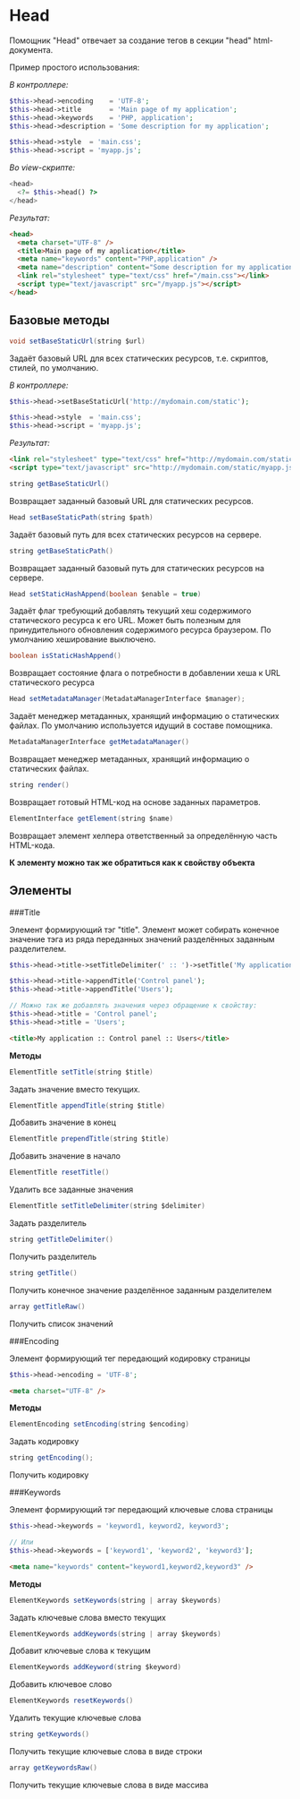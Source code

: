 # Head

Помощник "Head" отвечает за создание тегов в секции "head" html-документа.

Пример простого использования:

*В контроллере:*
```php
$this->head->encoding    = 'UTF-8';
$this->head->title       = 'Main page of my application';
$this->head->keywords    = 'PHP, application';
$this->head->description = 'Some description for my application';

$this->head->style  = 'main.css';
$this->head->script = 'myapp.js';
```

*Во view-скрипте:*
```php
<head>
  <?= $this->head() ?>
</head>
```

*Результат:*
```html
<head>
  <meta charset="UTF-8" />
  <title>Main page of my application</title>
  <meta name="keywords" content="PHP,application" />
  <meta name="description" content="Some description for my application" />
  <link rel="stylesheet" type="text/css" href="/main.css"></link>
  <script type="text/javascript" src="/myapp.js"></script>
</head>
```

## Базовые методы

```java
void setBaseStaticUrl(string $url)
```

Задаёт базовый URL для всех статических ресурсов, т.е. скриптов, стилей, по умолчанию.

*В контроллере:*
```php
$this->head->setBaseStaticUrl('http://mydomain.com/static');

$this->head->style  = 'main.css';
$this->head->script = 'myapp.js';
```

*Результат:*
```html
<link rel="stylesheet" type="text/css" href="http://mydomain.com/static/main.css"></link>
<script type="text/javascript" src="http://mydomain.com/static/myapp.js"></script>
```

```java
string getBaseStaticUrl()
```

Возвращает заданный базовый URL для статических ресурсов.


```java
Head setBaseStaticPath(string $path)
```

Задаёт базовый путь для всех статических ресурсов на сервере.

```java
string getBaseStaticPath()
```

Возвращает заданный базовый путь для статических ресурсов на сервере.

```java
Head setStaticHashAppend(boolean $enable = true)
```

Задаёт флаг требующий добавлять текущий хеш содержимого статического ресурса к его URL. 
Может быть полезным для принудительного обновления содержимого ресурса браузером. 
По умолчанию хеширование выключено.

```java
boolean isStaticHashAppend()
```

Возвращает состояние флага о потребности в добавлении хеша к URL статического ресурса

```java
Head setMetadataManager(MetadataManagerInterface $manager);
```

Задаёт менеджер метаданных, хранящий информацию о статических файлах. По умолчанию используется идущий в составе помощника.

```java
MetadataManagerInterface getMetadataManager()
```

Возвращает менеджер метаданных, хранящий информацию о статических файлах.

```java
string render()
```

Возвращает готовый HTML-код на основе заданных параметров.

```java
ElementInterface getElement(string $name)
```

Возвращает элемент хелпера ответственный за определённую часть HTML-кода.

**К элементу можно так же обратиться как к свойству объекта**

## Элементы

###Title

Элемент формирующий тэг "title". Элемент может собирать конечное значение тэга из ряда переданных значений разделённых заданным разделителем.

```php
$this->head->title->setTitleDelimiter(' :: ')->setTitle('My application');

$this->head->title->appendTitle('Control panel');
$this->head->title->appendTitle('Users');

// Можно так же добавлять значения через обращение к свойству:
$this->head->title = 'Control panel';
$this->head->title = 'Users';
```

```html
<title>My application :: Control panel :: Users</title>
```

**Методы**

```java
ElementTitle setTitle(string $title)
```

Задать значение вместо текущих.

```java
ElementTitle appendTitle(string $title)
```

Добавить значение в конец

```java
ElementTitle prependTitle(string $title)
```

Добавить значение в начало


```java
ElementTitle resetTitle()
```

Удалить все заданные значения

```java
ElementTitle setTitleDelimiter(string $delimiter)
```

Задать разделитель

```java
string getTitleDelimiter()
```

Получить разделитель

```java
string getTitle()
```

Получить конечное значение разделённое заданным разделителем

```java
array getTitleRaw()
```

Получить список значений


###Encoding

Элемент формирующий тег передающий кодировку страницы

```php
$this->head->encoding = 'UTF-8';
```

```html
<meta charset="UTF-8" />
```

**Методы**

```java
ElementEncoding setEncoding(string $encoding)
```

Задать кодировку

```java
string getEncoding();
```

Получить кодировку

###Keywords

Элемент формирующий тэг передающий ключевые слова страницы

```php
$this->head->keywords = 'keyword1, keyword2, keyword3';

// Или
$this->head->keywords = ['keyword1', 'keyword2', 'keyword3'];
```

```html
<meta name="keywords" content="keyword1,keyword2,keyword3" />
```

**Методы**

```java
ElementKeywords setKeywords(string | array $keywords)
```

Задать ключевые слова вместо текущих

```java
ElementKeywords addKeywords(string | array $keywords)
```

Добавит ключевые слова к текущим

```java
ElementKeywords addKeyword(string $keyword)
```

Добавить ключевое слово

```java
ElementKeywords resetKeywords()
```

Удалить текущие ключевые слова

```java
string getKeywords()
```

Получить текущие ключевые слова в виде строки

```java
array getKeywordsRaw()
```

Получить текущие ключевые слова в виде массива
